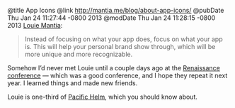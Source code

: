 @title App Icons
@link http://mantia.me/blog/about-app-icons/
@pubDate Thu Jan 24 11:27:44 -0800 2013
@modDate Thu Jan 24 11:28:15 -0800 2013
<a href="http://mantia.me/blog/about-app-icons/">Louie Mantia</a>:

>Instead of focusing on what your app does, focus on what your app is. This will help your personal brand show through, which will be more unique and more recognizable.

Somehow I’d never met Louie until a couple days ago at the <a href="http://renaissance.io">Renaissance conference</a> — which was a good conference, and I hope they repeat it next year. I learned things and made new friends.

Louie is one-third of <a href="http://www.pacifichelm.com">Pacific Helm</a>, which you should know about.

